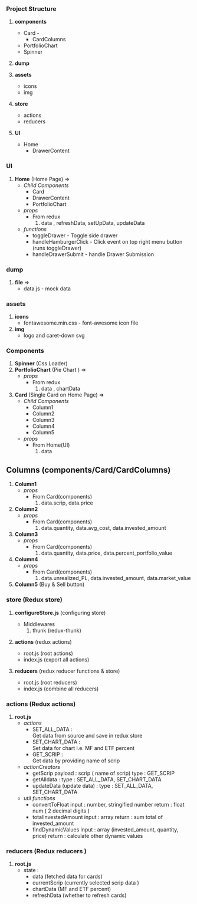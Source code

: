 ### Project Structure 
1. __components__  
    * Card  - 
        * CardColumns
    * PortfolioChart
    * Spinner


2. __dump__   
3. __assets__
    * icons
    * img
4. __store__
    * actions
    * reducers
5. __UI__
    * Home
        * DrawerContent
  
### UI
1. __Home__ (Home Page) =>
    * _Child Components_
        * Card
        * DrawerContent
        * PortfolioChart
    * _props_
        * From redux
            1. data , refreshData, setUpData, updateData
    * _functions_
        * toggleDrawer - Toggle side drawer
        * handleHamburgerClick - Click event on top right menu      button (runs toggleDrawer)
        * handleDrawerSubmit - handle Drawer Submission


### dump
1. __file__ =>
    * data.js - mock data


### assets
1. __icons__
    * fontawesome.min.css -
         font-awesome icon file     
2. __img__
    * logo and caret-down svg


### Components
1. __Spinner__ (Css Loader)
2. __PortfolioChart__ (Pie Chart ) =>
    * _props_
        * From redux
            1. data , chartData
3. __Card__ (Single Card on Home Page) =>
    * _Child Components_
        * Column1
        * Column2
        * Column3
        * Column4
        * Column5
    * _props_
        * From Home(UI)
            1. data


## Columns (components/Card/CardColumns)
1. __Column1__
    * _props_
        * From Card(components)
            1. data.scrip, data.price 
2. __Column2__
    * _props_
        * From Card(components)
            1. data.quantity, data.avg_cost, data.invested_amount
3. __Column3__
    * _props_
        * From Card(components)
            1. data.quantity, data.price, data.percent_portfolio_value
4. __Column4__
    * _props_
        * From Card(components)
             1. data.unrealized_PL, data.invested_amount, data.market_value 
5. __Column5__ (Buy & Sell button)


### store (Redux store)
1. __configureStore.js__ (configuring store)
    * Middlewares
        1. thunk (redux-thunk)

2. __actions__ (redux actions)
    * root.js (root actions)
    * index.js (export all actions)

3. __reducers__ (redux reducer functions & store)
    * root.js (root reducers)
    * index.js (combine all reducers)


### actions (Redux actions)  
1. __root.js__ 
    * _actions_ 
        * SET_ALL_DATA :     
            Get data from source and save in redux store
        * SET_CHART_DATA :  
            Set data for chart i.e. MF and ETF percent
        * GET_SCRIP :  
            Get data by providing name of scrip
    * _actionCreators_
        * getScrip 
            payload : scrip ( name of scrip)
            type : GET_SCRIP
        * getAlldata : 
            type : SET_ALL_DATA, SET_CHART_DATA 
        * updateData (update data) :
            type : SET_ALL_DATA, SET_CHART_DATA
    * _util functions_
        * convertToFloat 
            input : number, stringified number
            return : float num ( 2 decimal digits )
        * totalInvestedAmount
            input : array
            return : sum total of invested_amount
        * findDynamicValues 
            input : array (invested_amount, quantity, price)
            return : calculate other dynamic values 



### reducers (Redux reducers )
1. __root.js__
    * state : 
        * data (fetched data for cards)
        * currentScrip (currently selected scrip data )
        * chartData (MF and ETF percent)
        * refreshData (whether to refresh cards)








<!-- This project was bootstrapped with [Create React App](https://github.com/facebook/create-react-app).

## Available Scripts

In the project directory, you can run:

### `yarn start`

Runs the app in the development mode.<br />
Open [http://localhost:3000](http://localhost:3000) to view it in the browser.

The page will reload if you make edits.<br />
You will also see any lint errors in the console.

### `yarn test`

Launches the test runner in the interactive watch mode.<br />
See the section about [running tests](https://facebook.github.io/create-react-app/docs/running-tests) for more information.

### `yarn build`

Builds the app for production to the `build` folder.<br />
It correctly bundles React in production mode and optimizes the build for the best performance.

The build is minified and the filenames include the hashes.<br />
Your app is ready to be deployed!

See the section about [deployment](https://facebook.github.io/create-react-app/docs/deployment) for more information.

### `yarn eject`

**Note: this is a one-way operation. Once you `eject`, you can’t go back!**

If you aren’t satisfied with the build tool and configuration choices, you can `eject` at any time. This command will remove the single build dependency from your project.

Instead, it will copy all the configuration files and the transitive dependencies (webpack, Babel, ESLint, etc) right into your project so you have full control over them. All of the commands except `eject` will still work, but they will point to the copied scripts so you can tweak them. At this point you’re on your own.

You don’t have to ever use `eject`. The curated feature set is suitable for small and middle deployments, and you shouldn’t feel obligated to use this feature. However we understand that this tool wouldn’t be useful if you couldn’t customize it when you are ready for it.

## Learn More

You can learn more in the [Create React App documentation](https://facebook.github.io/create-react-app/docs/getting-started).

To learn React, check out the [React documentation](https://reactjs.org/).

### Code Splitting

This section has moved here: https://facebook.github.io/create-react-app/docs/code-splitting

### Analyzing the Bundle Size

This section has moved here: https://facebook.github.io/create-react-app/docs/analyzing-the-bundle-size

### Making a Progressive Web App

This section has moved here: https://facebook.github.io/create-react-app/docs/making-a-progressive-web-app

### Advanced Configuration

This section has moved here: https://facebook.github.io/create-react-app/docs/advanced-configuration

### Deployment

This section has moved here: https://facebook.github.io/create-react-app/docs/deployment

### `yarn build` fails to minify

This section has moved here: https://facebook.github.io/create-react-app/docs/troubleshooting#npm-run-build-fails-to-minify -->
